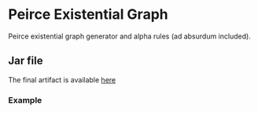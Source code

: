 # Peirce Existential Graph

Peirce existential graph generator and alpha rules (ad absurdum included).

## Jar file
The final artifact is available [here](Logic.jar)

### Example

